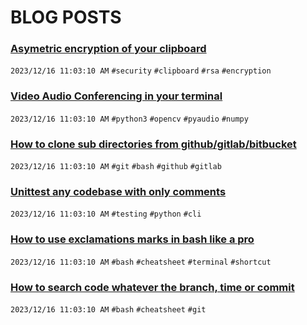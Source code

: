 # BLOG POSTS

### [Asymetric encryption of your clipboard](/blogs/asymetric-encryption-of-your-clipboard)
`2023/12/16 11:03:10 AM`
`#security` `#clipboard` `#rsa` `#encryption`

### [Video Audio Conferencing in your terminal](/blogs/video-audio-conferencing-in-your-terminal)
`2023/12/16 11:03:10 AM`
`#python3` `#opencv` `#pyaudio` `#numpy`

### [How to clone sub directories from github/gitlab/bitbucket](/blogs/how-to-clone-sub-directory-from-a-served-git-repository)
`2023/12/16 11:03:10 AM`
`#git` `#bash` `#github` `#gitlab`

### [Unittest any codebase with only comments](/blogs/unittest-any-codebase-with-comments)
`2023/12/16 11:03:10 AM`
`#testing` `#python` `#cli`

### [How to use exclamations marks in bash like a pro](/blogs/how-to-use-exclamations-marks-in-bash-like-a-pro)
`2023/12/16 11:03:10 AM`
`#bash` `#cheatsheet` `#terminal` `#shortcut`

### [How to search code whatever the branch, time or commit](/blogs/how-to-search-for-code-whatever-branch-time-or-commit)
`2023/12/16 11:03:10 AM`
`#bash` `#cheatsheet` `#git`
